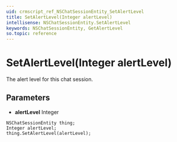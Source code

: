```yaml
---
uid: crmscript_ref_NSChatSessionEntity_SetAlertLevel
title: SetAlertLevel(Integer alertLevel)
intellisense: NSChatSessionEntity.SetAlertLevel
keywords: NSChatSessionEntity, GetAlertLevel
so.topic: reference
---
```


# SetAlertLevel(Integer alertLevel)

The alert level for this chat session.

## Parameters

* **alertLevel** Integer

```crmscript
NSChatSessionEntity thing;
Integer alertLevel;
thing.SetAlertLevel(alertLevel);
```


